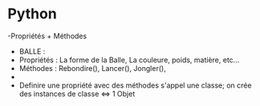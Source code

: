 # Python
-Propriétés + Méthodes

- BALLE :
-    Propriétés : La forme de la Balle, La couleure, poids, matière, etc...
-    Méthodes : Rebondire(), Lancer(), Jongler(), 
-
- Definire une propriété avec des méthodes s'appel une classe; on crée des instances de classe <=> 1 Objet
